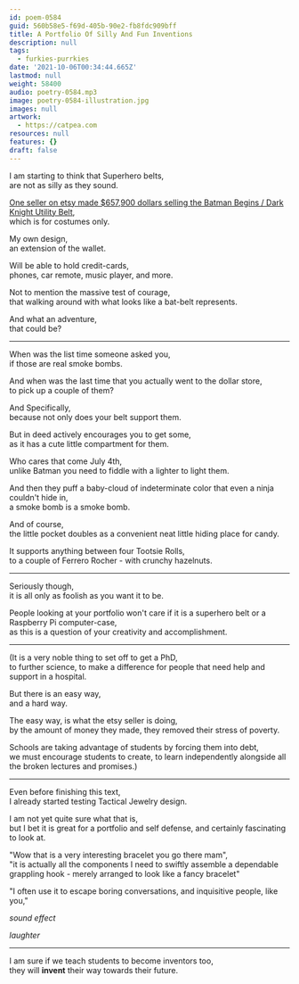 ```yaml
---
id: poem-0584
guid: 560b58e5-f69d-405b-90e2-fb8fdc909bff
title: A Portfolio Of Silly And Fun Inventions
description: null
tags:
  - furkies-purrkies
date: '2021-10-06T00:34:44.665Z'
lastmod: null
weight: 58400
audio: poetry-0584.mp3
image: poetry-0584-illustration.jpg
images: null
artwork:
  - https://catpea.com
resources: null
features: {}
draft: false
---
```


I am starting to think that Superhero belts,\
are not as silly as they sound.

[One seller on etsy made $657,900 dollars selling the Batman Begins / Dark Knight Utility Belt](https://www.etsy.com/listing/1053620613/batman-begins-dark-knight-utility-belt?ref=shop_home_recs_5\&frs=1\&sca=1),\
which is for costumes only.

My own design,\
an extension of the wallet.

Will be able to hold credit-cards,\
phones, car remote, music player, and more.

Not to mention the massive test of courage,\
that walking around with what looks like a bat-belt represents.

And what an adventure,\
that could be?

---

When was the list time someone asked you,\
if those are real smoke bombs.

And when was the last time that you actually went to the dollar store,\
to pick up a couple of them?

And Specifically,\
because not only does your belt support them.

But in deed actively encourages you to get some,\
as it has a cute little compartment for them.

Who cares that come July 4th,\
unlike Batman you need to fiddle with a lighter to light them.

And then they puff a baby-cloud of indeterminate color that even a ninja couldn't hide in,\
a smoke bomb is a smoke bomb.

And of course,\
the little pocket doubles as a convenient neat little hiding place for candy.

It supports anything between four Tootsie Rolls,\
to a couple of Ferrero Rocher - with crunchy hazelnuts.

---

Seriously though,\
it is all only as foolish as you want it to be.

People looking at your portfolio won't care if it is a superhero belt or a Raspberry Pi computer-case,\
as this is a question of your creativity and accomplishment.

---

(It is a very noble thing to set off to get a PhD,\
to further science, to make a difference for people that need help and support in a hospital.

But there is an easy way,\
and a hard way.

The easy way, is what the etsy seller is doing,\
by the amount of money they made, they removed their stress of poverty.

Schools are taking advantage of students by forcing them into debt,\
we must encourage students to create, to learn independently alongside all the broken lectures and promises.)

---

Even before finishing this text,\
I already started testing Tactical Jewelry design.

I am not yet quite sure what that is,\
but I bet it is great for a portfolio and self defense, and certainly fascinating to look at.

"Wow that is a very interesting bracelet you go there mam",\
"it is actually all the components I need to swiftly assemble a dependable grappling hook - merely arranged to look like a fancy bracelet"

"I often use it to escape boring conversations, and inquisitive people, like you,"

*sound effect*

*laughter*

---

I am sure if we teach students to become inventors too,\
they will **invent** their way towards their future.
